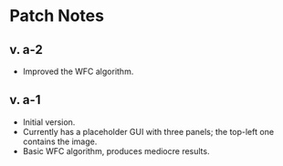 # Patch Notes

v. a-2
--------------------------------------------------
- Improved the WFC algorithm.

v. a-1
--------------------------------------------------
- Initial version.
- Currently has a placeholder GUI with three panels; the top-left one contains the image.
- Basic WFC algorithm, produces mediocre results.